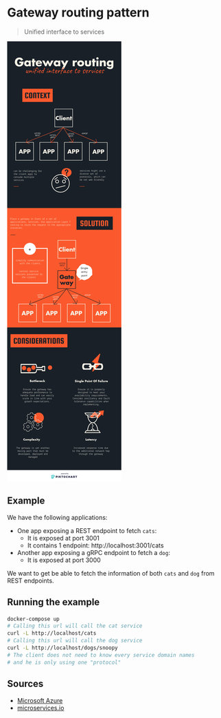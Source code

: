# Gateway routing pattern

> Unified interface to services

![Gateway routing](gateway-routing.png)

## Example

We have the following applications:

- One app exposing a REST endpoint to fetch `cats`:
  - It is exposed at port 3001
  - It contains 1 endpoint: http://localhost:3001/cats
- Another app exposing a gRPC endpoint to fetch a `dog`:
  - It is exposed at port 3000

We want to get be able to fetch the information of both `cats` and `dog`
from REST endpoints.

## Running the example

```bash
docker-compose up
# Calling this url will call the cat service
curl -L http://localhost/cats
# Calling this url will call the dog service
curl -L http://localhost/dogs/snoopy
# The client does not need to know every service domain names
# and he is only using one "protocol"
```

## Sources

- [Microsoft Azure](https://docs.microsoft.com/en-us/azure/architecture/patterns/gateway-routing)
- [microservices.io](http://microservices.io/patterns/apigateway.html)
